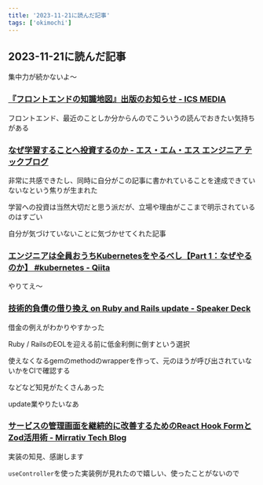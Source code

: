 ```yaml
---
title: '2023-11-21に読んだ記事'
tags: ['okimochi']
---
```


## 2023-11-21に読んだ記事

集中力が続かないよ〜

### [『フロントエンドの知識地図』出版のお知らせ \- ICS MEDIA](https://ics.media/entry/231120/)

フロントエンド、最近のことしか分からんのでこういうの読んでおきたい気持ちがある

### [なぜ学習することへ投資するのか \- エス・エム・エス エンジニア テックブログ](https://tech.bm-sms.co.jp/entry/2023/11/21/110000)

非常に共感できたし、同時に自分がこの記事に書かれていることを達成できていないなという焦りが生まれた

学習への投資は当然大切だと思う派だが、立場や理由がここまで明示されているのはすごい

自分が気づけていないことに気づかせてくれた記事

### [エンジニアは全員おうちKubernetesをやるべし【Part 1：なぜやるのか】 \#kubernetes \- Qiita](https://qiita.com/takumi3488/items/2eb4692a5672ee475998)

やりてえ〜

### [技術的負債の借り換え on Ruby and Rails update \- Speaker Deck](https://speakerdeck.com/ginkouno/ji-shu-de-fu-zhai-nojie-rihuan-e-on-ruby-and-rails-update)

借金の例えがわかりやすかった

Ruby / RailsのEOLを迎える前に低金利側に倒すという選択

使えなくなるgemのmethodのwrapperを作って、元のほうが呼び出されていないかをCIで確認する

などなど知見がたくさんあった

update業やりたいなあ

### [サービスの管理画面を継続的に改善するためのReact Hook FormとZod活用術 \- Mirrativ Tech Blog](https://tech.mirrativ.stream/entry/2023/11/21/100000)

実装の知見、感謝します

`useController`を使った実装例が見れたので嬉しい、使ったことがないので
